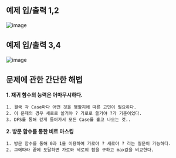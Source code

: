 예제 입/출력 1,2
--------------------
![image](https://user-images.githubusercontent.com/64742982/162156595-85bfbfdd-03ce-448c-9e0e-0c057ac2fb67.png)

예제 입/출력 3,4
----------------------
![image](https://user-images.githubusercontent.com/64742982/162156642-07563605-5fd9-4b7a-8fc9-892ff3cffaa5.png)

문제에 관한 간단한 해법
----------------------

**1. 재귀 함수의 능력은 어마무시하다.**

    1. 결국 각 Case마다 어떤 것을 행할지에 따른 고민이 필요하다.
    2. 이 문제의 경우 세로로 쓸거야 ? 가로로 쓸거야 ?가 기준이었다.
    3. DFS를 통해 깊게 들어가서 모든 Case를 훑고 나오는 것..
    
**2. 방문 함수를 통한 비트 마스킹**

    1. 방문 함수를 통해 0과 1을 이용하여 가로야 ? 세로야 ? 라는 질문이 가능하다.
    2. 그에따라 끝에 도달하면 가로와 세로의 합을 구하고 max값을 비교한다.
